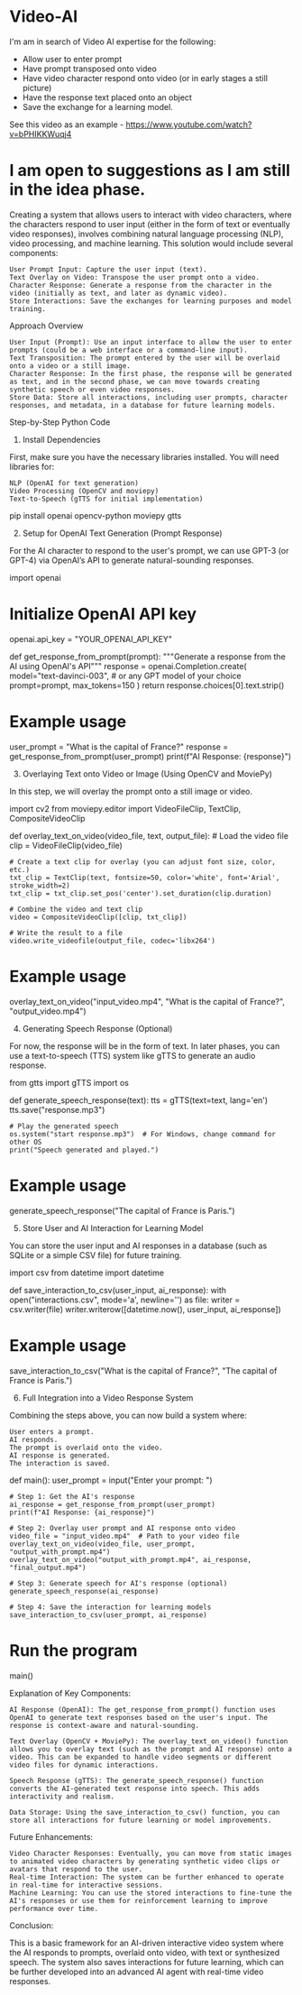 # Video-AI
I'm am in search of Video AI expertise for the following:

- Allow user to enter prompt
- Have prompt transposed onto video
- Have video character respond onto video (or in early stages a still picture)
- Have the response text placed onto an object
- Save the exchange for a learning model.

See this video as an example - https://www.youtube.com/watch?v=bPHIKKWuqj4

I am open to suggestions as I am still in the idea phase.
==================
Creating a system that allows users to interact with video characters, where the characters respond to user input (either in the form of text or eventually video responses), involves combining natural language processing (NLP), video processing, and machine learning. This solution would include several components:

    User Prompt Input: Capture the user input (text).
    Text Overlay on Video: Transpose the user prompt onto a video.
    Character Response: Generate a response from the character in the video (initially as text, and later as dynamic video).
    Store Interactions: Save the exchanges for learning purposes and model training.

Approach Overview

    User Input (Prompt): Use an input interface to allow the user to enter prompts (could be a web interface or a command-line input).
    Text Transposition: The prompt entered by the user will be overlaid onto a video or a still image.
    Character Response: In the first phase, the response will be generated as text, and in the second phase, we can move towards creating synthetic speech or even video responses.
    Store Data: Store all interactions, including user prompts, character responses, and metadata, in a database for future learning models.

Step-by-Step Python Code
1. Install Dependencies

First, make sure you have the necessary libraries installed. You will need libraries for:

    NLP (OpenAI for text generation)
    Video Processing (OpenCV and moviepy)
    Text-to-Speech (gTTS for initial implementation)

pip install openai opencv-python moviepy gtts

2. Setup for OpenAI Text Generation (Prompt Response)

For the AI character to respond to the user's prompt, we can use GPT-3 (or GPT-4) via OpenAI’s API to generate natural-sounding responses.

import openai

# Initialize OpenAI API key
openai.api_key = "YOUR_OPENAI_API_KEY"

def get_response_from_prompt(prompt):
    """Generate a response from the AI using OpenAI's API"""
    response = openai.Completion.create(
        model="text-davinci-003",  # or any GPT model of your choice
        prompt=prompt,
        max_tokens=150
    )
    return response.choices[0].text.strip()

# Example usage
user_prompt = "What is the capital of France?"
response = get_response_from_prompt(user_prompt)
print(f"AI Response: {response}")

3. Overlaying Text onto Video or Image (Using OpenCV and MoviePy)

In this step, we will overlay the prompt onto a still image or video.

import cv2
from moviepy.editor import VideoFileClip, TextClip, CompositeVideoClip

def overlay_text_on_video(video_file, text, output_file):
    # Load the video file
    clip = VideoFileClip(video_file)
    
    # Create a text clip for overlay (you can adjust font size, color, etc.)
    txt_clip = TextClip(text, fontsize=50, color='white', font='Arial', stroke_width=2)
    txt_clip = txt_clip.set_pos('center').set_duration(clip.duration)
    
    # Combine the video and text clip
    video = CompositeVideoClip([clip, txt_clip])
    
    # Write the result to a file
    video.write_videofile(output_file, codec='libx264')

# Example usage
overlay_text_on_video("input_video.mp4", "What is the capital of France?", "output_video.mp4")

4. Generating Speech Response (Optional)

For now, the response will be in the form of text. In later phases, you can use a text-to-speech (TTS) system like gTTS to generate an audio response.

from gtts import gTTS
import os

def generate_speech_response(text):
    tts = gTTS(text=text, lang='en')
    tts.save("response.mp3")

    # Play the generated speech
    os.system("start response.mp3")  # For Windows, change command for other OS
    print("Speech generated and played.")

# Example usage
generate_speech_response("The capital of France is Paris.")

5. Store User and AI Interaction for Learning Model

You can store the user input and AI responses in a database (such as SQLite or a simple CSV file) for future training.

import csv
from datetime import datetime

def save_interaction_to_csv(user_input, ai_response):
    with open("interactions.csv", mode='a', newline='') as file:
        writer = csv.writer(file)
        writer.writerow([datetime.now(), user_input, ai_response])

# Example usage
save_interaction_to_csv("What is the capital of France?", "The capital of France is Paris.")

6. Full Integration into a Video Response System

Combining the steps above, you can now build a system where:

    User enters a prompt.
    AI responds.
    The prompt is overlaid onto the video.
    AI response is generated.
    The interaction is saved.

def main():
    user_prompt = input("Enter your prompt: ")
    
    # Step 1: Get the AI's response
    ai_response = get_response_from_prompt(user_prompt)
    print(f"AI Response: {ai_response}")
    
    # Step 2: Overlay user prompt and AI response onto video
    video_file = "input_video.mp4"  # Path to your video file
    overlay_text_on_video(video_file, user_prompt, "output_with_prompt.mp4")
    overlay_text_on_video("output_with_prompt.mp4", ai_response, "final_output.mp4")
    
    # Step 3: Generate speech for AI's response (optional)
    generate_speech_response(ai_response)
    
    # Step 4: Save the interaction for learning models
    save_interaction_to_csv(user_prompt, ai_response)

# Run the program
main()

Explanation of Key Components:

    AI Response (OpenAI): The get_response_from_prompt() function uses OpenAI to generate text responses based on the user's input. The response is context-aware and natural-sounding.

    Text Overlay (OpenCV + MoviePy): The overlay_text_on_video() function allows you to overlay text (such as the prompt and AI response) onto a video. This can be expanded to handle video segments or different video files for dynamic interactions.

    Speech Response (gTTS): The generate_speech_response() function converts the AI-generated text response into speech. This adds interactivity and realism.

    Data Storage: Using the save_interaction_to_csv() function, you can store all interactions for future learning or model improvements.

Future Enhancements:

    Video Character Responses: Eventually, you can move from static images to animated video characters by generating synthetic video clips or avatars that respond to the user.
    Real-time Interaction: The system can be further enhanced to operate in real-time for interactive sessions.
    Machine Learning: You can use the stored interactions to fine-tune the AI's responses or use them for reinforcement learning to improve performance over time.

Conclusion:

This is a basic framework for an AI-driven interactive video system where the AI responds to prompts, overlaid onto video, with text or synthesized speech. The system also saves interactions for future learning, which can be further developed into an advanced AI agent with real-time video responses.
